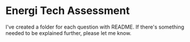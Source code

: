 # Energi Tech Assessment

I've created a folder for each question with README.
If there's something needed to be explained further, please let me know.
